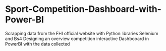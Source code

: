 # Sport-Competition-Dashboard-with-Power-BI

Scrapping data from the FHI official website with Python libraries Selenium and Bs4
Designing an overview competition interactive Dashbooard in PowerBI with the data collected
